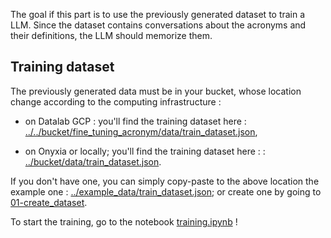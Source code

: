 The goal if this part is to use the previously generated dataset to train a LLM. Since the dataset contains conversations about the acronyms and their definitions, the LLM should memorize them. 

## Training dataset

The previously generated data must be in your bucket, whose location change according to the computing infrastructure :

- on Datalab GCP : you'll find the training dataset here : [../../bucket/fine_tuning_acronym/data/train_dataset.json](../../bucket/fine_tuning_acronym/data/train_dataset.json),

- on Onyxia or locally; you'll find the training dataset here : : [../bucket/data/train_dataset.json](../bucket/data/train_dataset.json).

If you don't have one, you can simply copy-paste to the above location the example one : [../example_data/train_dataset.json](../example_data/train_dataset.json); or create one by going to [01-create_dataset](../01-create_dataset/).

To start the training, go to the notebook [training.ipynb](training.ipynb) !